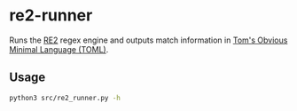 # re2-runner

Runs the [RE2](https://github.com/google/re2) regex engine and outputs match information in [Tom's Obvious Minimal Language (TOML)](https://tomhttps://toml.io/en/l.io/en/).

## Usage

```Bash
python3 src/re2_runner.py -h
```
